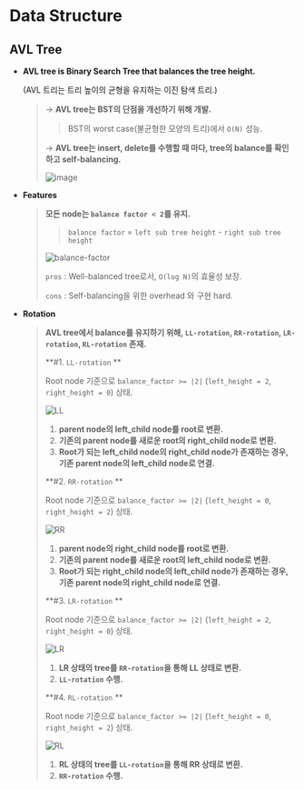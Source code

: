 

# Data Structure

## AVL Tree

- **AVL tree is Binary Search Tree that balances the tree height.**

  (AVL 트리는 트리 높이의 균형을 유지하는 이진 탐색 트리.)

  > → **AVL tree는 BST의 단점을 개선하기 위해 개발.**
  >
  > > BST의 worst case(불균형한 모양의 트리)에서 `O(N)` 성능.
  >
  > → **AVL tree는 insert, delete를 수행할 때 마다, tree의 balance를 확인하고 self-balancing.**
  >
  > ![image](https://user-images.githubusercontent.com/23169707/73452377-1fcaa980-43ad-11ea-8647-49ac2e419e2d.png)

* **Features**

  > **모든 node는 `balance factor < 2`를 유지.**
  >
  > > `balance factor` = `left sub tree height` - `right sub tree height`
  >
  > ![balance-factor](https://user-images.githubusercontent.com/23169707/73453291-117d8d00-43af-11ea-94ae-20e373ee0b06.gif)
  >
  > `pros` : Well-balanced tree로서,  `O(log N)`의 효율성 보장.
  >
  > `cons` : Self-balancing을 위한 overhead 와 구현 hard.  

* **Rotation**

  > **AVL tree에서 balance를 유지하기 위해, `LL-rotation`, `RR-rotation`, `LR-rotation`, `RL-rotation` 존재.**
  >
  > 
  >
  > **#1. `LL-rotation` **
  >
  > Root node 기준으로 `balance_factor >= |2|` (`left_height = 2`, `right_height = 0`) 상태.
  >
  > ![LL](https://user-images.githubusercontent.com/23169707/73453251-f874dc00-43ae-11ea-823e-8e743c1d05c1.gif)
  >
  > 1. **parent node의 left_child node를 root로 변환.**
  > 2.  **기존의 parent node를 새로운 root의 right_child node로 변환.**
  > 3. **Root가 되는 left_child node의 right_child node가 존재하는 경우, 기존 parent node의 left_child node로 연결.**
  >
  > 
  >
  > **#2. `RR-rotation` **
  >
  > Root node 기준으로 `balance_factor >= |2|` (`left_height = 0`, `right_height = 2`) 상태.
  >
  > ![RR](https://user-images.githubusercontent.com/23169707/73453963-708fd180-43b0-11ea-856f-f6f96d9f709b.gif)
  >
  > 1. **parent node의 right_child node를 root로 변환.**
  > 2.  **기존의 parent node를 새로운 root의 left_child node로 변환.**
  > 3. **Root가 되는 right_child node의 left_child node가 존재하는 경우, 기존 parent node의 right_child node로 연결.**
  >
  > 
  >
  > **#3. `LR-rotation` **
  >
  > Root node 기준으로 `balance_factor >= |2|` (`left_height = 2`, `right_height = 0`) 상태.
  >
  > ![LR](https://user-images.githubusercontent.com/23169707/73454173-e1cf8480-43b0-11ea-94cb-d0bd3b380649.gif)
  >
  > 1. **LR 상태의 tree를 `RR-rotation`을 통해 LL 상태로 변환.**
  > 2. **`LL-rotation` 수행.**
  >
  > 
  >
  > **#4. `RL-rotation` **
  >
  > Root node 기준으로 `balance_factor >= |2|` (`left_height = 0`, `right_height = 2`) 상태.
  >
  > ![RL](https://user-images.githubusercontent.com/23169707/73454177-e3994800-43b0-11ea-88c0-546f682c5e0a.gif)
  >
  > 1. **RL 상태의 tree를 `LL-rotation`을 통해 RR 상태로 변환.**
  > 2. **`RR-rotation` 수행.**

